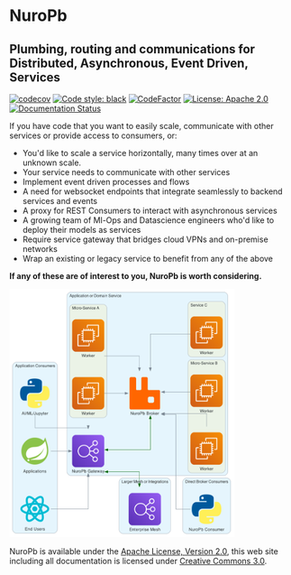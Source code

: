 # NuroPb

## Plumbing, routing and communications for Distributed, Asynchronous, Event Driven, Services 

[![codecov](https://codecov.io/gh/robertbetts/nuropb/branch/main/graph/badge.svg?token=DVSBZY794D)](https://codecov.io/gh/robertbetts/nuropb)
[![Code style: black](https://img.shields.io/badge/code%20style-black-000000.svg)](https://github.com/psf/black)
[![CodeFactor](https://www.codefactor.io/repository/github/robertbetts/nuropb/badge)](https://www.codefactor.io/repository/github/robertbetts/nuropb)
[![License: Apache 2.0](https://img.shields.io/pypi/l/giteo)](https://www.apache.org/licenses/LICENSE-2.0.txt)
[![Documentation Status](https://readthedocs.org/projects/nuropb/badge/?version=latest)](https://nuropb.readthedocs.io/en/latest/?badge=latest)


If you have code that you want to easily scale, communicate with other services or provide access to consumers, or:
* You'd like to scale a service horizontally, many times over at an unknown scale.
* Your service needs to communicate with other services
* Implement event driven processes and flows
* A need for websocket endpoints that integrate seamlessly to backend services and events
* A proxy for REST Consumers to interact with asynchronous services 
* A growing team of Ml-Ops and Datascience engineers who'd like to deploy their models as services
* Require service gateway that bridges cloud VPNs and on-premise networks
* Wrap an existing or legacy service to benefit from any of the above

**If any of these are of interest to you, NuroPb is worth considering.**

<img src="docs/source/nuropb_diagram.png" alt="Diagram of an example NuroPb enabled Application or Domain Service" width="400px">

NuroPb is available under the [Apache License, Version 2.0](http://www.apache.org/licenses/LICENSE-2.0.html), 
this web site including all documentation is licensed under [Creative
Commons 3.0](https://creativecommons.org/licenses/by/3.0/).
